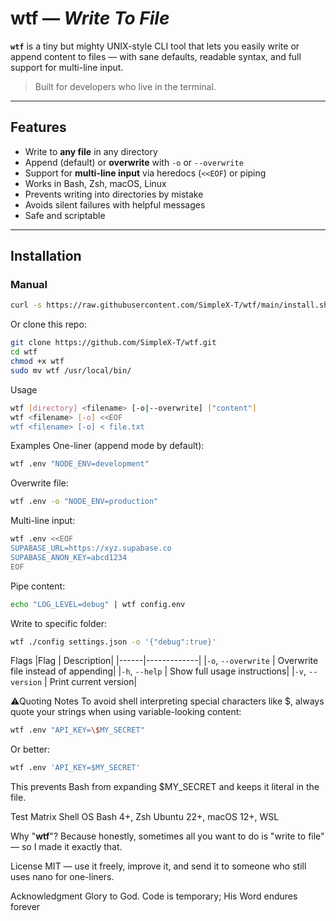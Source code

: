# wtf — _Write To File_

**`wtf`** is a tiny but mighty UNIX-style CLI tool that lets you easily write or append content to files — with sane defaults, readable syntax, and full support for multi-line input.

> Built for developers who live in the terminal.

---

## Features

- Write to **any file** in any directory
- Append (default) or **overwrite** with `-o` or `--overwrite`
- Support for **multi-line input** via heredocs (`<<EOF`) or piping
- Works in Bash, Zsh, macOS, Linux
- Prevents writing into directories by mistake
- Avoids silent failures with helpful messages
- Safe and scriptable

---

## Installation

### Manual

```bash
curl -s https://raw.githubusercontent.com/SimpleX-T/wtf/main/install.sh | bash
```

Or clone this repo:

```bash
git clone https://github.com/SimpleX-T/wtf.git
cd wtf
chmod +x wtf
sudo mv wtf /usr/local/bin/
```

Usage

```bash
wtf [directory] <filename> [-o|--overwrite] ["content"]
wtf <filename> [-o] <<EOF
wtf <filename> [-o] < file.txt
```

Examples
One-liner (append mode by default):

```bash
wtf .env "NODE_ENV=development"
```

Overwrite file:

```bash
wtf .env -o "NODE_ENV=production"
```

Multi-line input:

```bash
wtf .env <<EOF
SUPABASE_URL=https://xyz.supabase.co
SUPABASE_ANON_KEY=abcd1234
EOF
```

Pipe content:

```bash
echo "LOG_LEVEL=debug" | wtf config.env
```

Write to specific folder:

```bash
wtf ./config settings.json -o '{"debug":true}'
```

Flags
|Flag | Description|
|------|-------------|
|`-o`, `--overwrite` | Overwrite file instead of appending|
|`-h`, `--help` | Show full usage instructions|
|`-v`, `--version` | Print current version|

⚠Quoting Notes
To avoid shell interpreting special characters like $, always quote your strings when using variable-looking content:

```bash
wtf .env "API_KEY=\$MY_SECRET"
```

Or better:

```bash
wtf .env 'API_KEY=$MY_SECRET'
```

This prevents Bash from expanding $MY_SECRET and keeps it literal in the file.

Test Matrix
Shell OS
Bash 4+, Zsh Ubuntu 22+, macOS 12+, WSL

Why "**wtf**"?
Because honestly, sometimes all you want to do is "write to file" — so I made it exactly that.

License
MIT — use it freely, improve it, and send it to someone who still uses nano for one-liners.

Acknowledgment
Glory to God. Code is temporary; His Word endures forever
